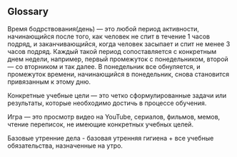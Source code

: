 ## Glossary

Время бодрствования(день) — это любой период активности, начинающийся после того, как человек не спит в течение 1 часов подряд, и заканчивающийся, когда человек засыпает и спит не менее 3 часов подряд. Каждый такой период сопоставляется с конкретным днем недели, например, первый промежуток с понедельником, второй — со вторником и так далее. В понедельник все обнуляется, и промежуток времени, начинающийся в понедельник, снова становится привязанным к этому дню.

Конкретные учебные цели — это четко сформулированные задачи или результаты, которые необходимо достичь в процессе обучения.

Игра — это просмотр видео на YouTube, сериалов, фильмов, мемов, чтение переписок, не имеющие конкретных учебных целей.

Базовые утренние дела - базовая утренняя гигиена + все учебные обязательства, назначенные на утро.
